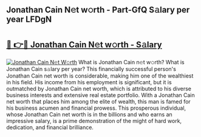 ## Jonathan Cain N𝚎t w𝚘rth - Part-GfQ S𝚊lary per year LFDgN

# <h2><a href="http://gc1fh1.nevu.top/?p=Jonathan+Cain">🔗 👉🔴 Jonathan Cain N𝚎t w𝚘rth - S𝚊lary</a></h2>

[![Jonathan Cain N𝚎t W𝚘rth](https://i.imgur.com/Oavwk0R.jpeg)](http://gc1fh1.nevu.top/?p=Jonathan+Cain)
What is Jonathan Cain n𝚎t w𝚘rth? What is Jonathan Cain s𝚊lary per year?
This financially successful person's Jonathan Cain net worth is considerable, making him one of the wealthiest in his field. His income from his employment is significant, but it is outmatched by Jonathan Cain net worth, which is attributed to his diverse business interests and extensive real estate portfolio. With a Jonathan Cain net worth that places him among the elite of wealth, this man is famed for his business acumen and financial prowess. This prosperous individual, whose Jonathan Cain net worth is in the billions and who earns an impressive salary, is a prime demonstration of the might of hard work, dedication, and financial brilliance.
